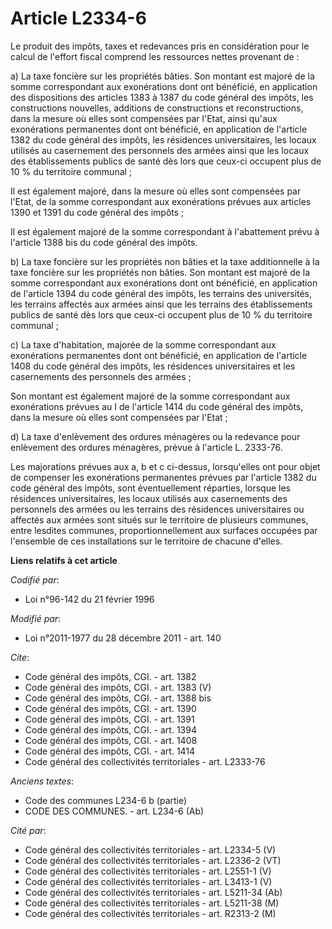 # Article L2334-6

Le produit des impôts, taxes et redevances pris en considération pour le calcul de l'effort fiscal comprend les ressources
nettes provenant de :

a) La taxe foncière sur les propriétés bâties. Son montant est majoré de la somme correspondant aux exonérations dont ont
bénéficié, en application des dispositions des articles 1383 à 1387 du code général des impôts, les constructions nouvelles,
additions de constructions et reconstructions, dans la mesure où elles sont compensées par l'Etat, ainsi qu'aux exonérations
permanentes dont ont bénéficié, en application de l'article 1382 du code général des impôts, les résidences universitaires,
les locaux utilisés au casernement des personnels des armées ainsi que les locaux des établissements publics de santé dès
lors que ceux-ci occupent plus de 10 % du territoire communal ;

Il est également majoré, dans la mesure où elles sont compensées par l'Etat, de la somme correspondant aux exonérations
prévues aux articles 1390 et 1391 du code général des impôts ;

Il est également majoré de la somme correspondant à l'abattement prévu à l'article 1388 bis du code général des impôts.

b) La taxe foncière sur les propriétés non bâties et la taxe additionnelle à la taxe foncière sur les propriétés non bâties.
Son montant est majoré de la somme correspondant aux exonérations dont ont bénéficié, en application de l'article 1394 du
code général des impôts, les terrains des universités, les terrains affectés aux armées ainsi que les terrains des
établissements publics de santé dès lors que ceux-ci occupent plus de 10 % du territoire communal ;

c) La taxe d'habitation, majorée de la somme correspondant aux exonérations permanentes dont ont bénéficié, en application de
l'article 1408 du code général des impôts, les résidences universitaires et les casernements des personnels des armées ;

Son montant est également majoré de la somme correspondant aux exonérations prévues au I de l'article 1414 du code général
des impôts, dans la mesure où elles sont compensées par l'Etat ;

d) La taxe d'enlèvement des ordures ménagères ou la redevance pour enlèvement des ordures ménagères, prévue à l'article L.
2333-76.

Les majorations prévues aux a, b et c ci-dessus, lorsqu'elles ont pour objet de compenser les exonérations permanentes
prévues par l'article 1382 du code général des impôts, sont éventuellement réparties, lorsque les résidences universitaires,
les locaux utilisés aux casernements des personnels des armées ou les terrains des résidences universitaires ou affectés aux
armées sont situés sur le territoire de plusieurs communes, entre lesdites communes, proportionnellement aux surfaces
occupées par l'ensemble de ces installations sur le territoire de chacune d'elles.

**Liens relatifs à cet article**

_Codifié par_:

  - Loi n°96-142 du 21 février 1996

_Modifié par_:

  - Loi n°2011-1977 du 28 décembre 2011 - art. 140

_Cite_:

  - Code général des impôts, CGI. - art. 1382
  - Code général des impôts, CGI. - art. 1383 (V)
  - Code général des impôts, CGI. - art. 1388 bis
  - Code général des impôts, CGI. - art. 1390
  - Code général des impôts, CGI. - art. 1391
  - Code général des impôts, CGI. - art. 1394
  - Code général des impôts, CGI. - art. 1408
  - Code général des impôts, CGI. - art. 1414
  - Code général des collectivités territoriales - art. L2333-76

_Anciens textes_:

  - Code des communes L234-6 b (partie)
  - CODE DES COMMUNES. - art. L234-6 (Ab)

_Cité par_:

  - Code général des collectivités territoriales - art. L2334-5 (V)
  - Code général des collectivités territoriales - art. L2336-2 (VT)
  - Code général des collectivités territoriales - art. L2551-1 (V)
  - Code général des collectivités territoriales - art. L3413-1 (V)
  - Code général des collectivités territoriales - art. L5211-34 (Ab)
  - Code général des collectivités territoriales - art. L5211-38 (M)
  - Code général des collectivités territoriales - art. R2313-2 (M)
